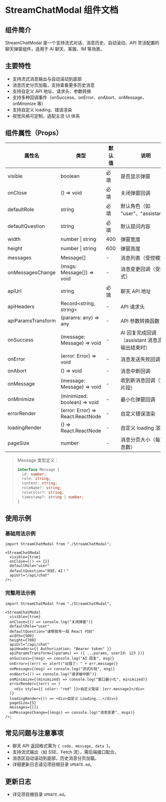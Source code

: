 # StreamChatModal 组件文档

## 组件简介

StreamChatModal 是一个支持流式对话、消息历史、自动滚动、API 灵活配置的聊天弹窗组件，适用于 AI 聊天、客服、IM 等场景。

## 主要特性

- 支持流式消息输出与自动滚动到底部
- 消息历史分页加载，支持查看更多历史消息
- 支持自定义 API 地址、请求头、参数转换
- 支持多种回调事件（onSuccess、onError、onAbort、onMessage、onMinimize 等）
- 支持自定义 loading、错误渲染
- 视觉风格可定制，适配主流 UI 体系

## 组件属性（Props）

| 属性名             | 类型                              | 默认值 | 说明                                            |
| ------------------ | --------------------------------- | ------ | ----------------------------------------------- |
| visible            | boolean                           | 必填   | 是否显示弹窗                                    |
| onClose            | () => void                        | 必填   | 关闭弹窗回调                                    |
| defaultRole        | string                            | 必填   | 默认角色（如 "user"、"assistant"）              |
| defaultQuestion    | string                            | 必填   | 默认提问内容                                    |
| width              | number \| string                  | 400    | 弹窗宽度                                        |
| height             | number \| string                  | 600    | 弹窗高度                                        |
| messages           | Message[]                         | -      | 消息列表（受控模式）                            |
| onMessagesChange   | (msgs: Message[]) => void         | -      | 消息变更回调（受控模式）                        |
| apiUrl             | string                            | 必填   | 聊天 API 地址                                   |
| apiHeaders         | Record<string, string>            | -      | API 请求头                                      |
| apiParamsTransform | (params: any) => any              | -      | API 参数转换函数                                |
| onSuccess          | (message: Message) => void        | -      | AI 回复完成回调（assistant 消息流式输出结束时） |
| onError            | (error: Error) => void            | -      | 消息发送失败回调                                |
| onAbort            | () => void                        | -      | 消息中断回调                                    |
| onMessage          | (message: Message) => void        | -      | 收到新消息回调（流式片段）                      |
| onMinimize         | (minimized: boolean) => void      | -      | 最小化弹窗回调                                  |
| errorRender        | (error: Error) => React.ReactNode | -      | 自定义错误渲染                                  |
| loadingRender      | () => React.ReactNode             | -      | 自定义 loading 渲染                             |
| pageSize           | number                            | -      | 消息分页大小（每页消息数）                      |

> Message 类型定义：
>
> ```ts
> interface Message {
>   id: number;
>   role: string;
>   content: string;
>   roleName?: string;
>   roleColor?: string;
>   timestamp?: string | number;
> }
> ```

## 使用示例

### 基础用法示例

```tsx
import StreamChatModal from "./StreamChatModal";

<StreamChatModal
  visible={true}
  onClose={() => {}}
  defaultRole="user"
  defaultQuestion="你好，AI！"
  apiUrl="/api/chat"
/>;
```

### 完整用法示例

```tsx
import StreamChatModal from "./StreamChatModal";

<StreamChatModal
  visible={true}
  onClose={() => console.log("关闭弹窗")}
  defaultRole="user"
  defaultQuestion="请帮我写一段 React 代码"
  width={500}
  height={700}
  apiUrl="/api/chat"
  apiHeaders={{ Authorization: "Bearer token" }}
  apiParamsTransform={(params) => ({ ...params, userId: 123 })}
  onSuccess={(msg) => console.log("AI 回复", msg)}
  onError={(err) => alert("出错了: " + err.message)}
  onMessage={(msg) => console.log("流式片段", msg)}
  onAbort={() => console.log("请求被中断")}
  onMinimize={(minimized) => console.log("窗口最小化", minimized)}
  errorRender={(err) => (
    <div style={{ color: "red" }}>自定义错误：{err.message}</div>
  )}
  loadingRender={() => <div>自定义 Loading...</div>}
  pageSize={5}
  messages={[]}
  onMessagesChange={(msgs) => console.log("消息变更", msgs)}
/>;
```

## 常见问题与注意事项

- 聊天 API 返回格式需为 `{ code, message, data }`。
- 支持流式输出（如 SSE、Fetch 流），需后端接口配合。
- 消息区自动滚动到底部，历史消息分页加载。
- 详细更新日志请见项目根目录 `UPDATE.md`。

## 更新日志

- 详见项目根目录 `UPDATE.md`。
